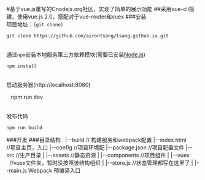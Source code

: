 #基于vue.js重写的Cnodejs.org社区，实现了简单的展示功能
##采用vue-cli搭建，使用vue.js 2.0，搭配对于vue-router和vuex
###安装
<br>项目地址：（`git clone`）
    
    git clone https://github.com/airontsang/tsang.github.io.git
    
<br>通过```npm```安装本地服务第三方依赖模块(需要已安装[Node.js](https://nodejs.org/en/))
    
    npm install
    
<br>启动服务器(http://localhost:8080)
    
    npm run dev
 
<br>发布代码
    
    npm run build
    
###开发
###目录结构
    .
    |--build            // 构建服务和webpack配置
    |--index.html       //项目主页，入口
    |--config           //项目环境配
    |--package.json     //项目配置文件
    |--src              //生产目录
    |  |--assets        //静态资源
    |  |--components    //项目组件
    |  |--vuex          //vuex文件夹，暂时没按照该结构组织
    |  |--store.js      //状态管理都写在这里了
    |  |--main.js       Webpack 预编译入口
    
    

